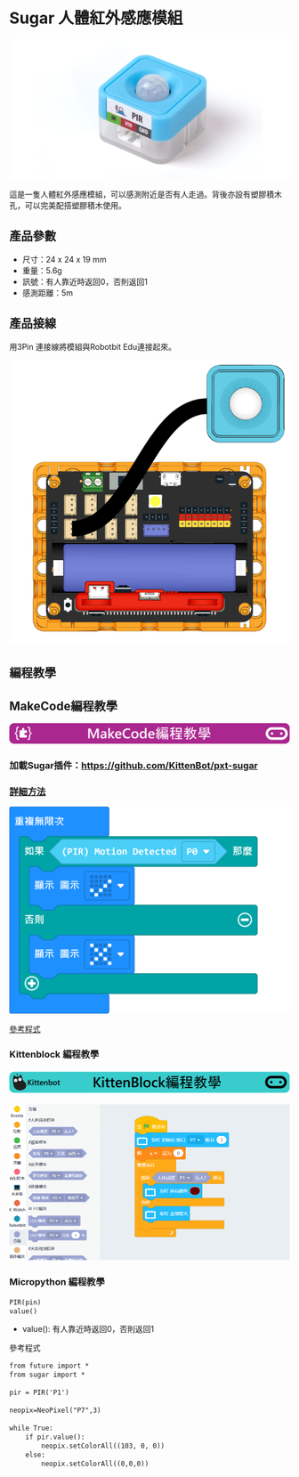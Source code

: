 # Sugar 人體紅外感應模組

![](./images/pir1.png)

這是一隻人體紅外感應模組，可以感測附近是否有人走過。背後亦設有塑膠積木孔，可以完美配搭塑膠積木使用。

## 產品參數

- 尺寸：24 x 24 x 19 mm
- 重量：5.6g
- 訊號：有人靠近時返回0，否則返回1
- 感測距離：5m

## 產品接線

用3Pin 連接線將模組與Robotbit Edu連接起來。

![](./images/pir_wire.png)

## 編程教學

## MakeCode編程教學

![](../PWmodules/images/mcbanner.png)

### 加載Sugar插件：https://github.com/KittenBot/pxt-sugar

### [詳細方法](../../Makecode/powerBrickMC)

![](./images/pir_mc_code.png)

[參考程式](https://makecode.microbit.org/_D5XF7hEPf489)

### Kittenblock 編程教學

![](../PWmodules/images/kbbanner.png)

![](./images/pir3.png)

### Micropython 編程教學

    PIR(pin)
    value()

- value(): 有人靠近時返回0，否則返回1

參考程式

    from future import *
    from sugar import *
    
    pir = PIR('P1')
    
    neopix=NeoPixel("P7",3)
    
    while True:
        if pir.value():
            neopix.setColorAll((103, 0, 0))
        else:
            neopix.setColorAll((0,0,0))